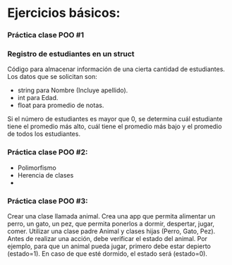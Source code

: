 # Ejercicios básicos: 

### Práctica clase POO #1
### Registro de estudiantes en un struct

Código para almacenar información de una cierta cantidad de estudiantes.
Los datos que se solicitan son:
* string para Nombre (Incluye apellido).
* int para Edad.
* float para promedio de notas.

Si el número de estudiantes es mayor que 0, se determina cuál estudiante tiene el promedio más alto, cuál tiene el promedio más bajo y el promedio de todos los estudiantes.

### Práctica clase POO #2:
* Polimorfismo
* Herencia de clases
* 
### Práctica clase POO #3:
Crear una clase llamada animal. Crea una app que permita alimentar un perro, un gato, un pez, que permita ponerlos a dormir, despertar, jugar, comer.
Utilizar una clase padre Animal y clases hijas (Perro, Gato, Pez). 
Antes de realizar una acción, debe verificar el estado del animal. Por ejemplo, para que un animal pueda jugar, primero debe estar depierto (estado=1). En caso de que esté dormido, el estado será (estado=0).
